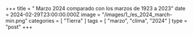 +++
title = " Marzo 2024 comparado con los marzos de 1923 a 2023"
date = 2024-02-29T23:00:00.000Z
image = "/images/1_/es_2024_march-min.png"
categories = [ "Tierra" ]
tags = [ "marzo", "clima", "2024" ]
type = "post"
+++

